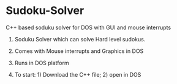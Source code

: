 # Sudoku-Solver
C++ based soduku solver for DOS with GUI and mouse interrupts

1) Soduku Solver which can solve Hard level sudokus.

2) Comes with Mouse interrupts and Graphics in DOS

3) Runs in DOS platform

4) To start: 1) Download the C++ file; 2) open in DOS
